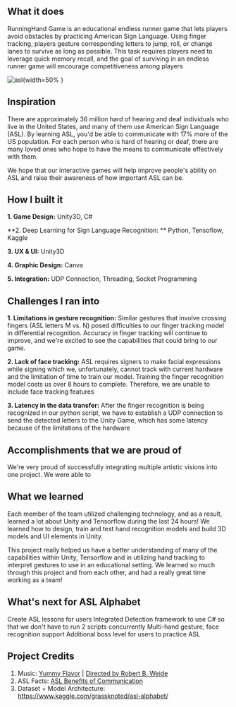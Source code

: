 ## What it does
RunningHand Game is an educational endless runner game that lets players avoid obstacles by practicing American Sign Language. Using finger tracking, players gesture corresponding letters to jump, roll, or change lanes to survive as long as possible. This task requires players need to leverage quick memory recall, and the goal of surviving in an endless runner game will encourage competitiveness among players

![asl](https://images-na.ssl-images-amazon.com/images/I/815HgvwWm3L._AC_SL1500_.jpg){width=50% }

## Inspiration 
There are approximately 36 million hard of hearing and deaf individuals who live in the United States, and many of them use American Sign Language (ASL). By learning ASL, you'd be able to communicate with 17% more of the US population. For each person who is hard of hearing or deaf, there are many loved ones who hope to have the means to communicate effectively with them.

We hope that our interactive games will help improve people's ability on ASL and raise their awareness of how important ASL can be. 

## How I built it
**1. Game Design:** Unity3D, C#

**2. Deep Learning for Sign Language Recognition: ** Python, Tensoflow, Kaggle 

**3. UX & UI:** Unity3D

**4. Graphic Design:** Canva

**5. Integration:** UDP Connection, Threading, Socket Programming 

## Challenges I ran into
**1. Limitations in gesture recognition:** Similar gestures that involve crossing fingers (ASL letters M vs. N) posed difficulties to our finger tracking model in differential recognition. Accuracy in finger tracking will continue to improve, and we're excited to see the capabilities that could bring to our game.

**2. Lack of face tracking:** ASL requires signers to make facial expressions while signing which we, unfortunately, cannot track with current hardware and the limitation of time to train our model. Training the finger recognition model costs us over 8 hours to complete. Therefore, we are unable to include face tracking features

**3. Latency in the data transfer:** After the finger recognition is being recognized in our python script, we have to establish a UDP connection to send the detected letters to the Unity Game, which has some latency because of the limitations of the hardware

## Accomplishments that we are proud of
We're very proud of successfully integrating multiple artistic visions into one project. We were able to 
## What we learned
Each member of the team utilized challenging technology, and as a result, learned a lot about Unity and Tensorflow during the last 24 hours! We learned how to design, train and test hand recognition models and build 3D models and UI elements in Unity.

This project really helped us have a better understanding of many of the capabilities within Unity, Tensorflow and in utilizing hand tracking to interpret gestures to use in an educational setting. We learned so much through this project and from each other, and had a really great time working as a team!

## What's next for ASL Alphabet 
Create ASL lessons for users
Integrated Detection framework to use C# so that we don't have to run 2 scripts concurrently 
Multi-hand gesture, face recognition support
Additional boss level for users to practice ASL

## Project Credits
1. Music: [Yummy Flavor](https://www.youtube.com/watch?v=tAaFg2u-i2c&t=0s) | [Directed by Robert B. Weide](https://www.youtube.com/watch?v=X-KwYX2u8e4)
2. ASL Facts: [ASL Benefits of Communication](https://smackhappy.com/2020/04/asl-benefits-communication/)
3. Dataset + Model Architecture: https://www.kaggle.com/grassknoted/asl-alphabet/